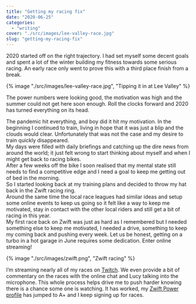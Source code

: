 ```yaml
---
title: "Getting my racing fix"
date: "2020-06-25"
categories: 
  - "writing"
cover: "./src/images/lee-valley-race.jpg"
slug: "getting-my-racing-fix"
---
```


2020 started off on the right trajectory. I had set myself some decent goals and spent a lot of the winter building my fitness towards some serious racing. An early race only went to prove this with a third place finish from a break.

{% image "./src/images/lee-valley-race.jpg", "Tipping it in at Lee Valley" %}

<!--more-->

The power numbers were looking good, the motivation was high and the summer could not get here soon enough. Roll the clocks forward and 2020 has turned everything on its head.

The pandemic hit everything, and boy did it hit my motivation. In the beginning I continued to train, living in hope that it was just a blip and the clouds would clear. Unfortunately that was not the case and my desire to train quickly disappeared.  
My days were filled with daily briefings and catching up the dire news from around the world; it just felt wrong to start thinking about myself and when I might get back to racing bikes.  
After a few weeks off the bike I soon realised that my mental state still needs to find a competitive edge and I need a goal to keep me getting out of bed in the morning.  
So I started looking back at my training plans and decided to throw my hat back in the Zwift racing ring.  
Around the same time the local race leagues had similar ideas and setup some online events to keep us going so it felt like a way to keep me motivated, stay in contact with the other local riders and still get a bit of racing in this year.  
My first race back on Zwift was just as hard as I remembered but I needed something else to keep me motivated, I needed a drive, something to keep my coming back and pushing every week. Let us be honest, getting on a turbo in a hot garage in June requires some dedication. Enter online streaming!

{% image "./src/images/zwift.png", "Zwift racing" %}

I’m streaming nearly all of my races on [Twitch](https://www.twitch.tv/funky_larma). We even provide a bit of commentary on the races with the online chat and Lucy talking into the microphone. This whole process helps drive me to push harder knowing there is a chance some one is watching. It has worked, my [Zwift Power profile](https://zwiftpower.com/profile.php?z=9087) has jumped to A+ and I keep signing up for races.
